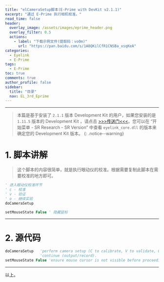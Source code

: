 ```yaml
---
title: "elCameraSetup脚本(E-Prime with DevKit v2.1.1)"
excerpt: "通过 E-Prime 执行相机校准。"
read_time: false
header:
  overlay_image: /assets/images/eprime_header.png
  overlay_filter: 0.5
  actions:
    - label: "下载示例文件(提取码：vo0m)"
      url: "https://pan.baidu.com/s/1A8QKilCfR1CNSBa_xsqKeA"
categories:
  - Eyelink
  - E-Prime
tags:
  - E-Prime
toc: true
comments: true
author_profile: false
sidebar:
  title: "目录"
  nav: EL_3rd_Eprime
---
```


---

> 本篇是基于安装了 `2.1.1` 版本 Development Kit 的用户，如果您安装的是 `1.11.5` 版本的 Development Kit ，请点击 [>>>传送门<<<](/eyelink/e-prime/eprime_overview/)。您可以在 “开始菜单 - SR Research - SR Version” 中查看 `eyelink_core.dll` 的版本来确定您的 Development Kit 版本。
{: .notice--warning}

# 1. 脚本讲解

 > 这个脚本的内容很简单，就是执行眼动仪的校准。根据需要复制此脚本在需要校准的地方即可。

~~~ vb
' 进入眼动仪校准环节
' c - 校准
' v - 验证
' o - 继续实验
doCameraSetup	

setMouseState False	' 隐藏鼠标
~~~

---

# 2. 源代码

~~~ vb
doCameraSetup	'perform camera setup (C to calibrate, V to validate, O to
				'continue (output/record).
setMouseState False	'ensure mouse cursor is not visible before proceeding.
~~~

---

以上。